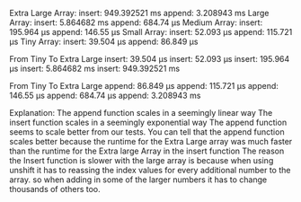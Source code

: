 Extra Large Array:
    insert: 949.392521 ms
    append: 3.208943 ms
Large Array:
    insert: 5.864682 ms
    append: 684.74 μs
Medium Array:
    insert: 195.964 μs
    append: 146.55 μs
Small Array:
    insert: 52.093 μs
    append: 115.721 μs
Tiny Array:
    insert: 39.504 μs
    append: 86.849 μs

From Tiny To Extra Large
    insert: 39.504 μs
    insert: 52.093 μs
    insert: 195.964 μs
    insert: 5.864682 ms
    insert: 949.392521 ms

From Tiny To Extra Large
    append: 86.849 μs
    append: 115.721 μs
    append: 146.55 μs
    append: 684.74 μs
    append: 3.208943 ms

Explanation:
    The append function scales in a seemingly linear way
    The insert function scales in a seemingly exponential way
    The append function seems to scale better from our tests.
    You can tell that the append function scales better because the runtime for the Extra Large array was much
        faster than the runtime for the Extra large Array in the insert function
    The reason the Insert function is slower with the large array is because when using unshift it has to reassing 
        the index values for every additional number to the array. so when adding in some of the larger numbers it has to change thousands of others too.
    